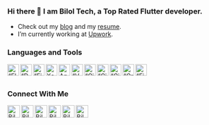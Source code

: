 ### Hi there 👋 I am Bilol Tech, a Top Rated Flutter developer.
- Check out my [blog](https://t.me/bilol_tech) and my [resume](https://docs.google.com/document/d/1lk2HEZA67CBesZIwwoOtgaV9HsBXm2y4gzMDm9LYJ0U/edit?usp=sharing).
- I’m currently working at [Upwork](https://www.upwork.com/freelancers/~01e41cbde7864872c2).
<!-- - All of my projects are available at [my portfolio website](https://samabdullaev.vercel.app/). -->

### Languages and Tools

[<img align="left" alt=“Flutter” width="26px" src="https://www.vectorlogo.zone/logos/flutterio/flutterio-icon.svg" />][flutter]
[<img align="left" alt=“Dart” width="26px" src="https://www.vectorlogo.zone/logos/dartlang/dartlang-icon.svg" />][dart]
[<img align="left" alt=“Firebase” width="26px" src="https://www.vectorlogo.zone/logos/firebase/firebase-icon.svg" />][firebase]
[<img align="left" alt="Xcode" width="26px" src="https://www.vectorlogo.zone/logos/apple_xcode/apple_xcode-icon.svg" />][xcode]
[<img align="left" alt="Android Studio" width="26px" src="https://www.vectorlogo.zone/logos/android/android-icon.svg" />][android]
[<img align="left" alt=“VSCode” width="26px" src="https://www.vectorlogo.zone/logos/visualstudio_code/visualstudio_code-icon.svg" />][vscode]
[<img align="left" alt=“GitHub” width="26px" src="https://www.vectorlogo.zone/logos/github/github-icon.svg" />][github]
[<img align="left" alt=“Git” width="26px" src="https://www.vectorlogo.zone/logos/git-scm/git-scm-icon.svg" />][git]
[<img align="left" alt=“GitLab” width="26px" src="https://www.vectorlogo.zone/logos/gitlab/gitlab-icon.svg" />][gitlab]
[<img align="left" alt=“GraphQL” width="26px" src="https://www.vectorlogo.zone/logos/graphql/graphql-icon.svg" />][graphql]
[<img align="left" alt=“Figma” width="26px" src="https://www.vectorlogo.zone/logos/figma/figma-icon.svg" />][figma]


<br />
<br />

### Connect With Me

[<img align="left" alt="Bilol Tech | LinkedIn" width="28px" src="https://www.vectorlogo.zone/logos/linkedin/linkedin-tile.svg" />][linkedin]
[<img align="left" alt="Bilol Tech | Instagram" width="28px" src="https://www.vectorlogo.zone/logos/instagram/instagram-tile.svg" />][instagram]
[<img align="left" alt="Bilol Tech | Website" width="28px" src="https://www.vectorlogo.zone/logos/upwork/upwork-tile.svg" />][upwork]
[<img align="left" alt="Bilol Tech | Website" width="28px" src="https://www.vectorlogo.zone/logos/telegram/telegram-tile.svg" />][telegram]
[<img align="left" alt="Bilol Tech | YouTube" width="28px" src="https://www.vectorlogo.zone/logos/youtube/youtube-tile.svg" />][youtube]
[<img align="left" alt="Bilol Tech | Gmail" width="28px" src="https://www.vectorlogo.zone/logos/gmail/gmail-tile.svg" />][mail]


<br />
<br />


[telegram]: http://t.me/bilol_tech
[mail]: mailto:biloltechh@gmail.com
[upwork]: https://www.upwork.com/freelancers/~01e41cbde7864872c2
[youtube]: https://www.youtube.com/@bilol_tech
[linkedin]: https://www.linkedin.com/in/bilol-tech/
[instagram]: https://www.instagram.com/bilol_tech
[flutter]: https://flutter.dev
[dart]: https://dart.dev
[vscode]: https://code.visualstudio.com
[firebase]: https://firebase.google.com
[github]: https://github.com/
[gitlab]: https://about.gitlab.com/
[graphql]: https://graphql.org/
[figma]: https://www.figma.com/
[git]: https://git-scm.com/
[xcode]: https://developer.apple.com/documentation/xcode
[android]: https://developer.android.com/develop
